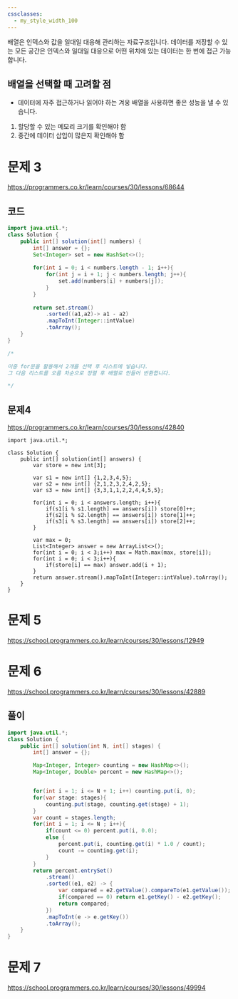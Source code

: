 ```yaml
---
cssclasses:
  - my_style_width_100
---
```


배열은 인덱스와 값을 일대일 대응해 관리하는 자료구조입니다.
데이터를 저장할 수 있는 모든 공간은 인덱스와 일대일 대응으로 어떤 위치에 있는 데이터는 한 번에  접근 가능합니다.


## 배열을 선택할 때 고려할 점
- 데이터에 자주 접근하거나 읽어야 하는 겨웅 배열을 사용하면 좋은 성능을 낼 수 있습니다. 

1. 할당할 수 있는 메모리 크기를 확인해야 함 
2. 중간에 데이터 삽입이 많은지 확인해야 함




# 문제 3 
https://programmers.co.kr/learn/courses/30/lessons/68644

## 코드
```java
import java.util.*;
class Solution {
    public int[] solution(int[] numbers) {
        int[] answer = {};
        Set<Integer> set = new HashSet<>();
        
        for(int i = 0; i < numbers.length - 1; i++){ 
            for(int j = i + 1; j < numbers.length; j++){
                set.add(numbers[i] + numbers[j]);
            }
        }
        
        return set.stream()
            .sorted((a1,a2)-> a1 - a2)
            .mapToInt(Integer::intValue)
            .toArray();
    }
}

/*

이중 for문을 활용해서 2개를 선택 후 리스트에 넣습니다. 
그 다음 리스트를 오름 차순으로 정렬 후 배열로 만들어 반환합니다.

*/
```



## 문제4
https://programmers.co.kr/learn/courses/30/lessons/42840

```
import java.util.*;

class Solution {
    public int[] solution(int[] answers) {
        var store = new int[3];

        var s1 = new int[] {1,2,3,4,5};
        var s2 = new int[] {2,1,2,3,2,4,2,5}; 
        var s3 = new int[] {3,3,1,1,2,2,4,4,5,5};

        for(int i = 0; i < answers.length; i++){
            if(s1[i % s1.length] == answers[i]) store[0]++;
            if(s2[i % s2.length] == answers[i]) store[1]++;
            if(s3[i % s3.length] == answers[i]) store[2]++;
        }

        var max = 0; 
        List<Integer> answer = new ArrayList<>();
        for(int i = 0; i < 3;i++) max = Math.max(max, store[i]);
       	for(int i = 0; i < 3;i++){
            if(store[i] == max) answer.add(i + 1);
        }
        return answer.stream().mapToInt(Integer::intValue).toArray();
    }
}
```

# 문제 5 
https://school.programmers.co.kr/learn/courses/30/lessons/12949

# 문제 6 
https://school.programmers.co.kr/learn/courses/30/lessons/42889

## 풀이
```java
import java.util.*;
class Solution {
    public int[] solution(int N, int[] stages) {
        int[] answer = {};

        Map<Integer, Integer> counting = new HashMap<>();
        Map<Integer, Double> percent = new HashMap<>();


        for(int i = 1; i <= N + 1; i++) counting.put(i, 0);
        for(var stage: stages){
            counting.put(stage, counting.get(stage) + 1);
        }
        var count = stages.length;
        for(int i = 1; i <= N ; i++){
            if(count <= 0) percent.put(i, 0.0);
            else {
                percent.put(i, counting.get(i) * 1.0 / count);
                count -= counting.get(i);
            } 
        }
        return percent.entrySet()
            .stream()
            .sorted((e1, e2) -> {
                var compared = e2.getValue().compareTo(e1.getValue());
                if(compared == 0) return e1.getKey() - e2.getKey();
                return compared;
            })
            .mapToInt(e -> e.getKey())
            .toArray();
    }
} 

```

# 문제 7
https://school.programmers.co.kr/learn/courses/30/lessons/49994
